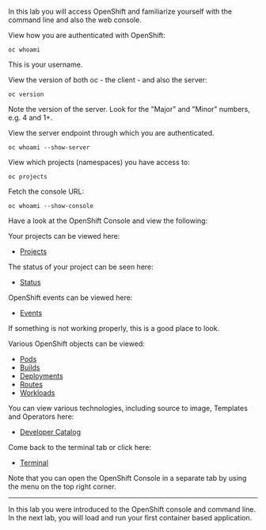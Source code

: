 In this lab you will access OpenShift and familiarize yourself with the command line and also the web console. 

View how you are authenticated with OpenShift:

```execute
oc whoami
```

This is your username. 

View the version of both oc - the client - and also the server:

```execute
oc version
```

Note the version of the server. Look for the "Major" and "Minor" numbers, e.g. 4 and 1+.

View the server endpoint through which you are authenticated.

```execute
oc whoami --show-server
```

View which projects (namespaces) you have access to:

```execute
oc projects
```

Fetch the console URL:

```execute
oc whoami --show-console
```

Have a look at the OpenShift Console and view the following:

Your projects can be viewed here:

* [Projects](%console_url%) 

The status of your project can be seen here:

* [Status](%console_url%/overview/ns/%project_namespace%)

OpenShift events can be viewed here:

* [Events](%console_url%/k8s/ns/%project_namespace%/events)

If something is not working properly, this is a good place to look.

Various OpenShift objects can be viewed:

* [Pods](%console_url%/k8s/ns/%project_namespace%/pods) 
* [Builds](%console_url%/k8s/ns/%project_namespace%/buildconfigs)
* [Deployments](%console_url%/k8s/ns/%project_namespace%/deploymentconfigs)
* [Routes](%console_url%/k8s/ns/%project_namespace%/routes) 
* [Workloads](%console_url%/k8s/cluster/projects/%project_namespace%/workloads)

You can view various technologies, including source to image, Templates and Operators here:

* [Developer Catalog](%console_url%/catalog/ns/%project_namespace%)

<!--
FIXME: is this useful?:
* [Operator management](%console_url%/operatormanagement/ns/%project_namespace%)
-->

Come back to the terminal tab or click here:

* [Terminal](%terminal_url%)

Note that you can open the OpenShift Console in a separate tab by using the menu on the top right corner.

---
In this lab you were introduced to the OpenShift console and command line.  In the next lab, you will load and run your first container based application. 



